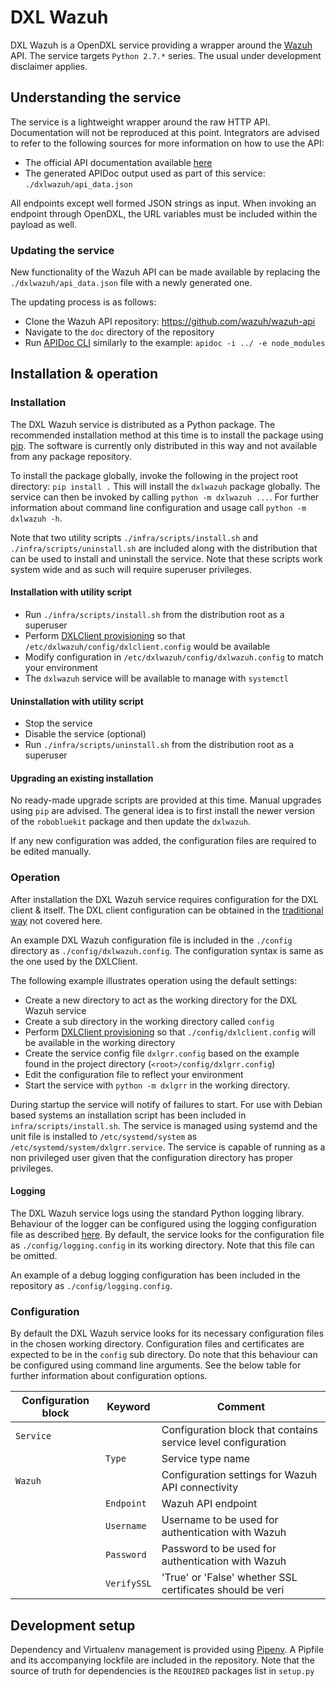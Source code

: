 # DXL Wazuh

DXL Wazuh is a OpenDXL service providing a wrapper around the [Wazuh](https://wazuh.com/) API. The service targets `Python 2.7.*` series. The usual under development disclaimer applies.

## Understanding the service

The service is a lightweight wrapper around the raw HTTP API. Documentation will not be reproduced at this point. Integrators are advised to refer to the following sources for more information on how to use the API:  

* The official API documentation available [here](https://documentation.wazuh.com/current/user-manual/api/index.html)
* The generated APIDoc output used as part of this service: `./dxlwazuh/api_data.json`

All endpoints except well formed JSON strings as input. When invoking an endpoint through OpenDXL, the URL variables
must be included within the payload as well.

### Updating the service

New functionality of the Wazuh API can be made available by replacing the `./dxlwazuh/api_data.json` file with a 
newly generated one.

The updating process is as follows:
* Clone the Wazuh API repository: https://github.com/wazuh/wazuh-api
* Navigate to the `doc` directory of the repository
* Run [APIDoc CLI](http://apidocjs.com/#install) similarly to the example: `apidoc -i ../ -e node_modules`

## Installation & operation

### Installation

The DXL Wazuh service is distributed as a Python package. The recommended installation method at this time is to install the package using [pip](https://pip.pypa.io/en/stable/). The software is currently only distributed in this way and not available from any package repository.

To install the package globally, invoke the following in the project root directory: `pip install .` 
This will install the `dxlwazuh` package globally. The service can then be invoked by calling `python -m dxlwazuh ...`. For further information about command line configuration and usage call `python -m dxlwazuh -h`.

Note that two utility scripts `./infra/scripts/install.sh` and `./infra/scripts/uninstall.sh` are included along with the distribution that can be used to install and uninstall the service. Note that these scripts work system wide and as such will require superuser privileges.

#### Installation with utility script

* Run `./infra/scripts/install.sh` from the distribution root as a superuser
* Perform [DXLClient provisioning](https://opendxl.github.io/opendxl-client-python/pydoc/provisioningoverview.html) so that `/etc/dxlwazuh/config/dxlclient.config` would be available
* Modify configuration in `/etc/dxlwazuh/config/dxlwazuh.config` to match your environment
* The `dxlwazuh` service will be available to manage with `systemctl`

#### Uninstallation with utility script

* Stop the service
* Disable the service (optional)
* Run `./infra/scripts/uninstall.sh` from the distribution root as a superuser

#### Upgrading an existing installation

No ready-made upgrade scripts are provided at this time. Manual upgrades using `pip` are advised. The general idea is to
first install the newer version of the `robobluekit` package and then update the `dxlwazuh`.

If any new configuration was added, the configuration files are required to be edited manually.

### Operation

After installation the DXL Wazuh service requires configuration for the DXL client & itself. The DXL client configuration can be obtained in the [traditional way](https://opendxl.github.io/opendxl-client-python/pydoc/provisioningoverview.html) not covered here.  

An example DXL Wazuh configuration file is included in the `./config` directory as `./config/dxlwazuh.config`. The configuration syntax is same as the one used by the DXLClient.

The following example illustrates operation using the default settings:

* Create a new directory to act as the working directory for the DXL Wazuh service
* Create a sub directory in the working directory called `config`
* Perform [DXLClient provisioning](https://opendxl.github.io/opendxl-client-python/pydoc/provisioningoverview.html) so that `./config/dxlclient.config` will be available in the working directory
* Create the service config file `dxlgrr.config` based on the example found in the project directory (`<root>/config/dxlgrr.config`)
* Edit the configuration file to reflect your environment
* Start the service with `python -m dxlgrr` in the working directory.

During startup the service will notify of failures to start. For use with Debian based systems an installation script has been included in `infra/scripts/install.sh`. The service is managed using systemd and the unit file is installed to `/etc/systemd/system` as `/etc/systemd/system/dxlgrr.service`.
The service is capable of running as a non privileged user given that the configuration directory has proper privileges.


#### Logging

The DXL Wazuh service logs using the standard Python logging library. Behaviour of the logger can be configured using
the logging configuration file as described [here](https://docs.python.org/2/library/logging.config.html#configuration-file-format).
By default, the service looks for the configuration file as `./config/logging.config` in its working directory. Note
that this file can be omitted.

An example of a debug logging configuration has been included in the repository as `./config/logging.config`.

### Configuration

By default the DXL Wazuh service looks for its necessary configuration files in the chosen working directory. Configuration files and certificates are expected to be in the `config` sub directory. Do note that this behaviour can be configured using command line arguments. See the below table for further information about configuration options.

Configuration block     | Keyword               | Comment
------------------------|-----------------------|---------
`Service`			    | 					    | Configuration block that contains service level configuration
						| `Type` 	            | Service type name
`Wazuh`		            |					    | Configuration settings for Wazuh API connectivity
		      	 	    | `Endpoint`			| Wazuh API endpoint
						| `Username`			| Username to be used for authentication with Wazuh
						| `Password`			| Password to be used for authentication with Wazuh
						| `VerifySSL`           | 'True' or 'False' whether SSL certificates should be veri

## Development setup

Dependency and Virtualenv management is provided using [Pipenv](https://pipenv.readthedocs.io/en/latest/).
A Pipfile and its accompanying lockfile are included in the repository. Note that the source of truth for dependencies is the `REQUIRED` packages list in `setup.py`
